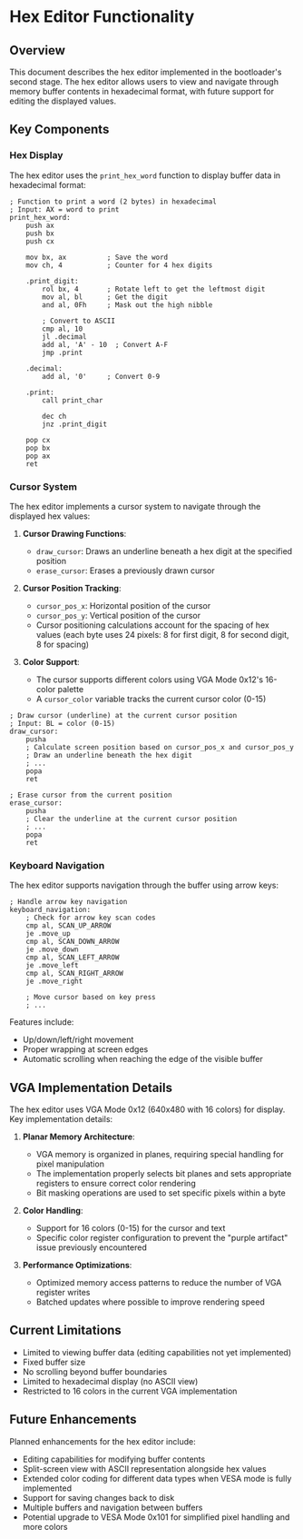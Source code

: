 # Hex Editor Functionality

## Overview

This document describes the hex editor implemented in the bootloader's second stage. The hex editor allows users to view and navigate through memory buffer contents in hexadecimal format, with future support for editing the displayed values.

## Key Components

### Hex Display

The hex editor uses the `print_hex_word` function to display buffer data in hexadecimal format:

```assembly
; Function to print a word (2 bytes) in hexadecimal
; Input: AX = word to print
print_hex_word:
    push ax
    push bx
    push cx
    
    mov bx, ax          ; Save the word
    mov ch, 4           ; Counter for 4 hex digits
    
    .print_digit:
        rol bx, 4       ; Rotate left to get the leftmost digit
        mov al, bl      ; Get the digit
        and al, 0Fh     ; Mask out the high nibble
        
        ; Convert to ASCII
        cmp al, 10
        jl .decimal
        add al, 'A' - 10  ; Convert A-F
        jmp .print
        
    .decimal:
        add al, '0'     ; Convert 0-9
        
    .print:
        call print_char
        
        dec ch
        jnz .print_digit
    
    pop cx
    pop bx
    pop ax
    ret
```

### Cursor System

The hex editor implements a cursor system to navigate through the displayed hex values:

1. **Cursor Drawing Functions**:
   - `draw_cursor`: Draws an underline beneath a hex digit at the specified position
   - `erase_cursor`: Erases a previously drawn cursor

2. **Cursor Position Tracking**:
   - `cursor_pos_x`: Horizontal position of the cursor
   - `cursor_pos_y`: Vertical position of the cursor
   - Cursor positioning calculations account for the spacing of hex values (each byte uses 24 pixels: 8 for first digit, 8 for second digit, 8 for spacing)

3. **Color Support**:
   - The cursor supports different colors using VGA Mode 0x12's 16-color palette
   - A `cursor_color` variable tracks the current cursor color (0-15)

```assembly
; Draw cursor (underline) at the current cursor position
; Input: BL = color (0-15)
draw_cursor:
    pusha
    ; Calculate screen position based on cursor_pos_x and cursor_pos_y
    ; Draw an underline beneath the hex digit
    ; ...
    popa
    ret

; Erase cursor from the current position
erase_cursor:
    pusha
    ; Clear the underline at the current cursor position
    ; ...
    popa
    ret
```

### Keyboard Navigation

The hex editor supports navigation through the buffer using arrow keys:

```assembly
; Handle arrow key navigation
keyboard_navigation:
    ; Check for arrow key scan codes
    cmp al, SCAN_UP_ARROW
    je .move_up
    cmp al, SCAN_DOWN_ARROW
    je .move_down
    cmp al, SCAN_LEFT_ARROW
    je .move_left
    cmp al, SCAN_RIGHT_ARROW
    je .move_right
    
    ; Move cursor based on key press
    ; ...
```

Features include:
- Up/down/left/right movement
- Proper wrapping at screen edges
- Automatic scrolling when reaching the edge of the visible buffer

## VGA Implementation Details

The hex editor uses VGA Mode 0x12 (640x480 with 16 colors) for display. Key implementation details:

1. **Planar Memory Architecture**:
   - VGA memory is organized in planes, requiring special handling for pixel manipulation
   - The implementation properly selects bit planes and sets appropriate registers to ensure correct color rendering
   - Bit masking operations are used to set specific pixels within a byte

2. **Color Handling**:
   - Support for 16 colors (0-15) for the cursor and text
   - Specific color register configuration to prevent the "purple artifact" issue previously encountered

3. **Performance Optimizations**:
   - Optimized memory access patterns to reduce the number of VGA register writes
   - Batched updates where possible to improve rendering speed

## Current Limitations

- Limited to viewing buffer data (editing capabilities not yet implemented)
- Fixed buffer size
- No scrolling beyond buffer boundaries
- Limited to hexadecimal display (no ASCII view)
- Restricted to 16 colors in the current VGA implementation

## Future Enhancements

Planned enhancements for the hex editor include:
- Editing capabilities for modifying buffer contents
- Split-screen view with ASCII representation alongside hex values
- Extended color coding for different data types when VESA mode is fully implemented
- Support for saving changes back to disk
- Multiple buffers and navigation between buffers
- Potential upgrade to VESA Mode 0x101 for simplified pixel handling and more colors 